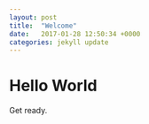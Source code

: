 ```yaml
---
layout: post
title:  "Welcome"
date:   2017-01-28 12:50:34 +0000
categories: jekyll update
---
```


# Hello World

Get ready.